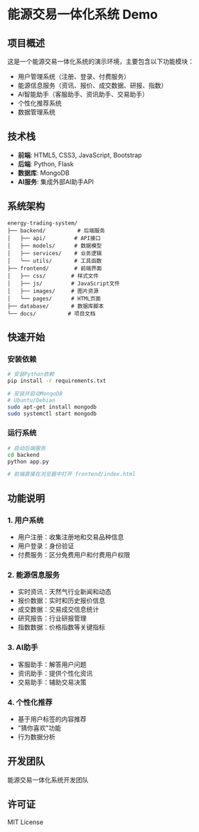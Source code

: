 # 能源交易一体化系统 Demo

## 项目概述
这是一个能源交易一体化系统的演示环境，主要包含以下功能模块：

- 用户管理系统（注册、登录、付费服务）
- 能源信息服务（资讯、报价、成交数据、研报、指数）
- AI智能助手（客服助手、资讯助手、交易助手）
- 个性化推荐系统
- 数据管理系统

## 技术栈
- **前端**: HTML5, CSS3, JavaScript, Bootstrap
- **后端**: Python, Flask
- **数据库**: MongoDB
- **AI服务**: 集成外部AI助手API

## 系统架构
```
energy-trading-system/
├── backend/          # 后端服务
│   ├── api/         # API接口
│   ├── models/      # 数据模型
│   ├── services/    # 业务逻辑
│   └── utils/       # 工具函数
├── frontend/        # 前端界面
│   ├── css/        # 样式文件
│   ├── js/         # JavaScript文件
│   ├── images/     # 图片资源
│   └── pages/      # HTML页面
├── database/       # 数据库脚本
└── docs/          # 项目文档
```

## 快速开始

### 安装依赖
```bash
# 安装Python依赖
pip install -r requirements.txt

# 安装并启动MongoDB
# Ubuntu/Debian
sudo apt-get install mongodb
sudo systemctl start mongodb
```

### 运行系统
```bash
# 启动后端服务
cd backend
python app.py

# 前端直接在浏览器中打开 frontend/index.html
```

## 功能说明

### 1. 用户系统
- 用户注册：收集注册地和交易品种信息
- 用户登录：身份验证
- 付费服务：区分免费用户和付费用户权限

### 2. 能源信息服务
- 实时资讯：天然气行业新闻和动态
- 报价数据：实时和历史报价信息
- 成交数据：交易成交信息统计
- 研究报告：行业研报管理
- 指数数据：价格指数等关键指标

### 3. AI助手
- 客服助手：解答用户问题
- 资讯助手：提供个性化资讯
- 交易助手：辅助交易决策

### 4. 个性化推荐
- 基于用户标签的内容推荐
- "猜你喜欢"功能
- 行为数据分析

## 开发团队
能源交易一体化系统开发团队

## 许可证
MIT License 